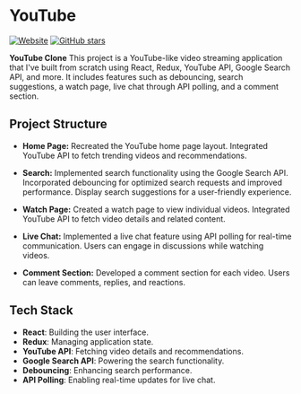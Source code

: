 # YouTube 

[![Website](https://img.shields.io/website?url=https%3A%2F%2Fyoutube-mocha-eta.vercel.app%2F)](https://youtube-mocha-eta.vercel.app/)
[![GitHub stars](https://img.shields.io/github/stars/saif580/Youtube)](https://github.com/saif580/Youtube/stargazers)

<b>YouTube Clone</b>
This project is a YouTube-like video streaming application that I've built from scratch using React, Redux, YouTube API, Google Search API, and more. It includes features such as debouncing, search suggestions, a watch page, live chat through API polling, and a comment section.

## Project Structure

- **Home Page:** Recreated the YouTube home page layout. Integrated YouTube API to fetch trending videos and recommendations.

- **Search:** Implemented search functionality using the Google Search API. Incorporated debouncing for optimized search requests and improved performance. Display search suggestions for a user-friendly experience.

- **Watch Page:** Created a watch page to view individual videos. Integrated YouTube API to fetch video details and related content.

- **Live Chat:** Implemented a live chat feature using API polling for real-time communication. Users can engage in discussions while watching videos.

- **Comment Section:** Developed a comment section for each video. Users can leave comments, replies, and reactions.

## Tech Stack

- **React**: Building the user interface.
- **Redux**: Managing application state.
- **YouTube API**: Fetching video details and recommendations.
- **Google Search API**: Powering the search functionality.
- **Debouncing**: Enhancing search performance.
- **API Polling**: Enabling real-time updates for live chat.


